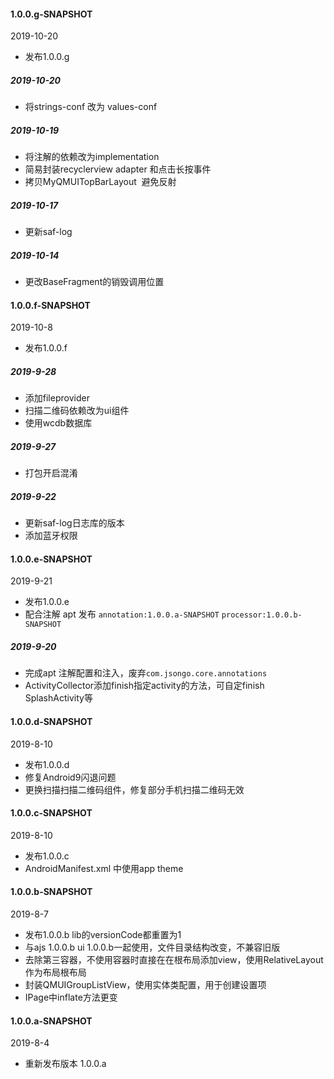 

#### 1.0.0.g-SNAPSHOT
2019-10-20
- 发布1.0.0.g

##### 2019-10-20
- 将strings-conf 改为 values-conf

##### 2019-10-19
- 将注解的依赖改为implementation
- 简易封装recyclerview adapter 和点击长按事件
- 拷贝MyQMUITopBarLayout  避免反射

##### 2019-10-17
- 更新saf-log

##### 2019-10-14
- 更改BaseFragment的销毁调用位置

#### 1.0.0.f-SNAPSHOT
2019-10-8
- 发布1.0.0.f

##### 2019-9-28
- 添加fileprovider
- 扫描二维码依赖改为ui组件
- 使用wcdb数据库

##### 2019-9-27 
- 打包开启混淆

##### 2019-9-22
- 更新saf-log日志库的版本
- 添加蓝牙权限

#### 1.0.0.e-SNAPSHOT
2019-9-21
- 发布1.0.0.e
- 配合注解 apt 发布 `annotation:1.0.0.a-SNAPSHOT` `processor:1.0.0.b-SNAPSHOT`

##### 2019-9-20
- 完成apt 注解配置和注入，废弃`com.jsongo.core.annotations`
- ActivityCollector添加finish指定activity的方法，可自定finish SplashActivity等

#### 1.0.0.d-SNAPSHOT
2019-8-10
- 发布1.0.0.d
- 修复Android9闪退问题
- 更换扫描扫描二维码组件，修复部分手机扫描二维码无效

#### 1.0.0.c-SNAPSHOT
2019-8-10
- 发布1.0.0.c
- AndroidManifest.xml 中使用app theme

#### 1.0.0.b-SNAPSHOT
2019-8-7
- 发布1.0.0.b lib的versionCode都重置为1
- 与ajs 1.0.0.b  ui 1.0.0.b一起使用，文件目录结构改变，不兼容旧版
- 去除第三容器，不使用容器时直接在在根布局添加view，使用RelativeLayout作为布局根布局
- 封装QMUIGroupListView，使用实体类配置，用于创建设置项
- IPage中inflate方法更变

#### 1.0.0.a-SNAPSHOT
2019-8-4
- 重新发布版本 1.0.0.a